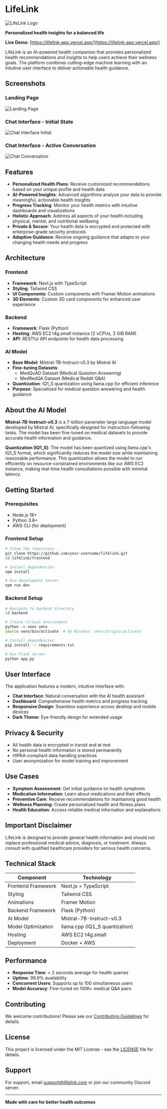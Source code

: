 # LifeLink

![LifeLink Logo](/lifelink_logo.png)

**Personalized health insights for a balanced life**

**Live Demo**: [https://lifelink-app.vercel.app/](https://lifelink-app.vercel.app/)

LifeLink is an AI-powered health companion that provides personalized health recommendations and insights to help users achieve their wellness goals. The platform combines cutting-edge machine learning with an intuitive user interface to deliver actionable health guidance.

## Screenshots

### Landing Page
![Landing Page](/dashboard.png)

### Chat Interface - Initial State
![Chat Interface Initial](/app-preview.png)

### Chat Interface - Active Conversation
![Chat Conversation](https://via.placeholder.com/800x400?text=Chat+Conversation+Example)

## Features

- **Personalized Health Plans**: Receive customized recommendations based on your unique profile and health data
- **AI-Powered Insights**: Advanced algorithms analyze your data to provide meaningful, actionable health insights  
- **Progress Tracking**: Monitor your health metrics with intuitive dashboards and visualizations
- **Holistic Approach**: Address all aspects of your health including physical, mental, and nutritional wellbeing
- **Private & Secure**: Your health data is encrypted and protected with enterprise-grade security protocols
- **Adaptive Guidance**: Receive ongoing guidance that adapts to your changing health needs and progress

## Architecture

### Frontend
- **Framework**: Next.js with TypeScript
- **Styling**: Tailwind CSS
- **UI Components**: Custom components with Framer Motion animations
- **3D Elements**: Custom 3D card components for enhanced user experience

### Backend
- **Framework**: Flask (Python)
- **Hosting**: AWS EC2 t4g.small instance (2 vCPUs, 2 GiB RAM)
- **API**: RESTful API endpoints for health data processing

### AI Model
- **Base Model**: Mistral-7B-Instruct-v0.3 by Mistral AI
- **Fine-tuning Datasets**: 
  - MedQuAD Dataset (Medical Question Answering)
  - MedRedQA Dataset (Medical Reddit Q&A)
- **Quantization**: IQ1_S quantization using llama.cpp for efficient inference
- **Purpose**: Specialized for medical question answering and health guidance

## About the AI Model

**Mistral-7B-Instruct-v0.3** is a 7-billion parameter large language model developed by Mistral AI, specifically designed for instruction-following tasks. The model has been fine-tuned on medical datasets to provide accurate health information and guidance.

**Quantization (IQ1_S)**: The model has been quantized using llama.cpp's IQ1_S format, which significantly reduces the model size while maintaining reasonable performance. This quantization allows the model to run efficiently on resource-constrained environments like our AWS EC2 instance, making real-time health consultations possible with minimal latency.

## Getting Started

### Prerequisites
- Node.js 18+ 
- Python 3.8+
- AWS CLI (for deployment)

### Frontend Setup
```bash
# Clone the repository
git clone https://github.com/your-username/lifelink.git
cd lifelink/frontend

# Install dependencies
npm install

# Run development server
npm run dev
```

### Backend Setup
```bash
# Navigate to backend directory
cd backend

# Create virtual environment
python -m venv venv
source venv/bin/activate  # On Windows: venv\Scripts\activate

# Install dependencies
pip install -r requirements.txt

# Run Flask server
python app.py
```

## User Interface

The application features a modern, intuitive interface with:

- **Chat Interface**: Natural conversation with the AI health assistant
- **Dashboard**: Comprehensive health metrics and progress tracking
- **Responsive Design**: Seamless experience across desktop and mobile devices
- **Dark Theme**: Eye-friendly design for extended usage

## Privacy & Security

- All health data is encrypted in transit and at rest
- No personal health information is stored permanently
- HIPAA-compliant data handling practices
- User anonymization for model training and improvement

## Use Cases

- **Symptom Assessment**: Get initial guidance on health symptoms
- **Medication Information**: Learn about medications and their effects
- **Preventive Care**: Receive recommendations for maintaining good health
- **Wellness Planning**: Create personalized health and fitness plans
- **Health Education**: Access reliable medical information and explanations

## Important Disclaimer

LifeLink is designed to provide general health information and should not replace professional medical advice, diagnosis, or treatment. Always consult with qualified healthcare providers for serious health concerns.

## Technical Stack

| Component | Technology |
|-----------|------------|
| Frontend Framework | Next.js + TypeScript |
| Styling | Tailwind CSS |
| Animations | Framer Motion |
| Backend Framework | Flask (Python) |
| AI Model | Mistral-7B-Instruct-v0.3 |
| Model Optimization | llama.cpp (IQ1_S quantization) |
| Hosting | AWS EC2 t4g.small |
| Deployment | Docker + AWS |

## Performance

- **Response Time**: < 2 seconds average for health queries
- **Uptime**: 99.9% availability
- **Concurrent Users**: Supports up to 100 simultaneous users
- **Model Accuracy**: Fine-tuned on 100K+ medical Q&A pairs

## Contributing

We welcome contributions! Please see our [Contributing Guidelines](CONTRIBUTING.md) for details.

## License

This project is licensed under the MIT License - see the [LICENSE](LICENSE) file for details.

## Support

For support, email support@lifelink.com or join our community Discord server.

---

**Made with care for better health outcomes**